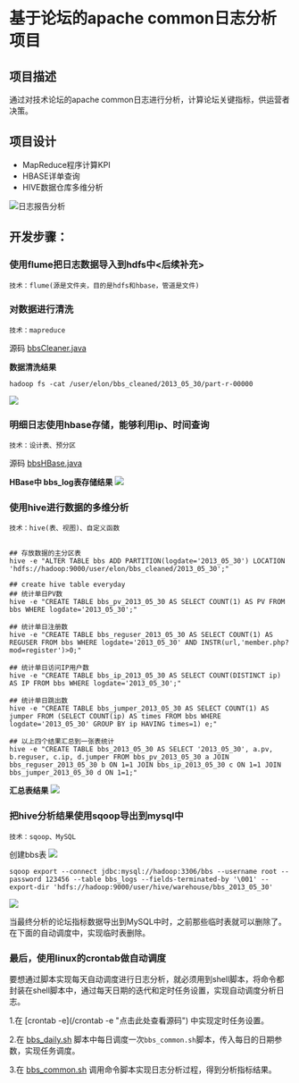# 基于论坛的apache common日志分析项目
## 项目描述
通过对技术论坛的apache common日志进行分析，计算论坛关键指标，供运营者决策。

## 项目设计
- MapReduce程序计算KPI
- HBASE详单查询
- HIVE数据仓库多维分析

![日志报告分析](https://i.imgur.com/q2Bl7G6.png)

## 开发步骤：
### 使用flume把日志数据导入到hdfs中<后续补充>
	技术：flume(源是文件夹，目的是hdfs和hbase，管道是文件)
### 对数据进行清洗
	技术：mapreduce
源码 [bbsCleaner.java](/src/com/elon33/bbs/bbsCleaner.java "点击此处查看源码")

**数据清洗结果**

	hadoop fs -cat /user/elon/bbs_cleaned/2013_05_30/part-r-00000
	
![](https://i.imgur.com/6PPetpR.png)
### 明细日志使用hbase存储，能够利用ip、时间查询
	技术：设计表、预分区
源码 [bbsHBase.java](/src/com/elon33/bbs/bbsHBase.java "点击此处查看源码")

**HBase中 bbs_log表存储结果**
![](https://i.imgur.com/vOGjQt7.png)
### 使用hive进行数据的多维分析
	技术：hive(表、视图)、自定义函数


	## 存放数据的主分区表
	hive -e "ALTER TABLE bbs ADD PARTITION(logdate='2013_05_30') LOCATION 'hdfs://hadoop:9000/user/elon/bbs_cleaned/2013_05_30';"
	
	## create hive table everyday
	## 统计单日PV数
	hive -e "CREATE TABLE bbs_pv_2013_05_30 AS SELECT COUNT(1) AS PV FROM bbs WHERE logdate='2013_05_30';"
	
	## 统计单日注册数
	hive -e "CREATE TABLE bbs_reguser_2013_05_30 AS SELECT COUNT(1) AS REGUSER FROM bbs WHERE logdate='2013_05_30' AND INSTR(url,'member.php?mod=register')>0;"

	## 统计单日访问IP用户数
	hive -e "CREATE TABLE bbs_ip_2013_05_30 AS SELECT COUNT(DISTINCT ip) AS IP FROM bbs WHERE logdate='2013_05_30';"

	## 统计单日跳出数
	hive -e "CREATE TABLE bbs_jumper_2013_05_30 AS SELECT COUNT(1) AS jumper FROM (SELECT COUNT(ip) AS times FROM bbs WHERE logdate='2013_05_30' GROUP BY ip HAVING times=1) e;"

	## 以上四个结果汇总到一张表统计
	hive -e "CREATE TABLE bbs_2013_05_30 AS SELECT '2013_05_30', a.pv, b.reguser, c.ip, d.jumper FROM bbs_pv_2013_05_30 a JOIN bbs_reguser_2013_05_30 b ON 1=1 JOIN bbs_ip_2013_05_30 c ON 1=1 JOIN bbs_jumper_2013_05_30 d ON 1=1;"

**汇总表结果**
![](https://i.imgur.com/u5Kbhiq.png)

### 把hive分析结果使用sqoop导出到mysql中
	技术：sqoop、MySQL
创建bbs表
![](https://i.imgur.com/s8mmGHM.png)

	sqoop export --connect jdbc:mysql://hadoop:3306/bbs --username root --password 123456 --table bbs_logs --fields-terminated-by '\001' --export-dir 'hdfs://hadoop:9000/user/hive/warehouse/bbs_2013_05_30'
	
![](https://i.imgur.com/9sF6ZQm.png)

当最终分析的论坛指标数据导出到MySQL中时，之前那些临时表就可以删除了。在下面的自动调度中，实现临时表删除。

### 最后，使用linux的crontab做自动调度

要想通过脚本实现每天自动调度进行日志分析，就必须用到shell脚本，将命令都封装在shell脚本中，通过每天日期的迭代和定时任务设置，实现自动调度分析日志。

1.在 [crontab -e](/crontab -e "点击此处查看源码") 中实现定时任务设置。

2.在 [ bbs_daily.sh](/bbs_daily.sh "点击此处查看源码") 脚本中每日调度一次`bbs_common.sh`脚本，传入每日的日期参数，实现任务调度。

3.在 [bbs_common.sh](/bbs_common.sh "点击此处查看源码") 调用命令脚本实现日志分析过程，得到分析指标结果。
